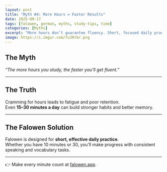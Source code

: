 ```yaml
---
layout: post
title: "Myth #4: More Hours = Faster Results"
date: 2025-09-17
tags: [falowen, german, myths, study-tips, time]
categories: [Myths]
excerpt: "More hours don’t guarantee fluency. Short, focused daily practice works better than cramming once a week."
image: https://i.imgur.com/7uJRrbr.png
---
```


## The Myth  
*“The more hours you study, the faster you’ll get fluent.”*  

---

## The Truth  
Cramming for hours leads to fatigue and poor retention.  
Even **15–30 minutes a day** can build stronger habits and better memory.  

---

## The Falowen Solution  
Falowen is designed for **short, effective daily practice**.  
Whether you have 10 minutes or 30, you’ll make progress with consistent speaking and vocabulary tasks.  

---

👉 Make every minute count at [falowen.app](https://falowen.app).  
